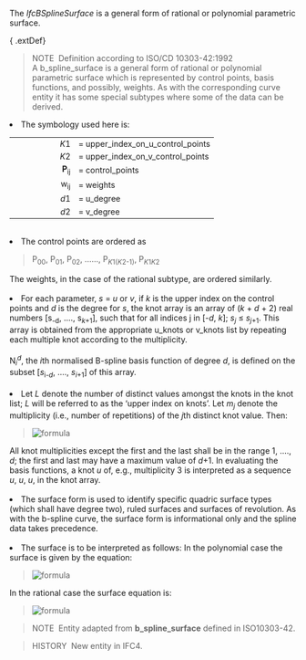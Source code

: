 The _IfcBSplineSurface_ is a general form of rational or polynomial parametric surface.

{ .extDef}
> NOTE&nbsp; Definition according to ISO/CD 10303-42:1992  
> A b_spline_surface is a general form of rational or polynomial parametric surface which is represented by control points, basis functions, and possibly, weights. As with the corresponding curve entity it has some special subtypes where some of the data can be derived. <ol style="list-style-type:lower-roman; font-size:inherit;">
<li style=" font-size:inherit;">The symbology used here is:
<table border="0" cellpadding="2" cellspacing="0" summary="symbology" style=" font-size:inherit;">
<tr style=" font-size:inherit;">
<td align="right" width="100" style=" font-size:inherit;"><em>K</em>1</td>
<td align="left" style=" font-size:inherit;">= upper_index_on_u_control_points</td>
</tr>
<tr style=" font-size:inherit;">
<td align="right" width="100" style=" font-size:inherit;"><em>K</em>2</td>
<td align="left" style=" font-size:inherit;">= upper_index_on_v_control_points</td>
</tr>
<tr style=" font-size:inherit;">
<td align="right" width="100" style=" font-size:inherit;"><b>P</b><sub>ij</sub></td>
<td align="left" style=" font-size:inherit;">= control_points</td>
</tr>
<tr style=" font-size:inherit;">
<td align="right" width="100" style=" font-size:inherit;">w<sub>ij</sub></td>
<td align="left" style=" font-size:inherit;">= weights</td>
</tr>
<tr style=" font-size:inherit;">
<td align="right" width="100" style=" font-size:inherit;"><em>d</em>1</td>
<td align="left" style=" font-size:inherit;">= u_degree</td>
</tr>
<tr style=" font-size:inherit;">
<td align="right" width="100" style=" font-size:inherit;"><em>d</em>2</td>
<td align="left" style=" font-size:inherit;">= v_degree</td>
</tr>
</table>
<br></li>
<li style=" font-size:inherit;">The control points are ordered as
<blockquote style=" font-size:inherit;">P<sub>00</sub>, P<sub>01</sub>, P<sub>02</sub>, ......,
P<sub><em>K</em>1(<em>K</em>2-1)</sub>, P<sub><em>K</em>1<em>K</em>2</sub></blockquote>
The weights, in the case of the rational subtype, are ordered similarly.<br>
<br></li>
<li style=" font-size:inherit;">For each parameter, <em>s</em> = <em>u</em> or <em>v</em>, if <em>k</em> is the upper
index on the control points and <em>d</em> is the degree for <em>s</em>, the knot array is an array of (<em>k</em> +
<em>d</em> + 2) real numbers [s<sub>-d</sub>, ...., s<sub><em>k</em>+1</sub>], such that for all indices j in
[-<em>d</em>, <em>k</em>]; <em>s</em><sub><em>j</em></sub> &le; <em>s</em><sub><em>j</em>+1</sub>. This array is
obtained from the appropriate u_knots or v_knots list by repeating each multiple knot according to the
multiplicity.<br>
<br>
N<sub><em>i</em></sub><sup><em>d</em></sup>, the <em>i</em>th normalised B-spline basis function of degree <em>d</em>,
is defined on the subset [<em>s</em><sub>i-<em>d</em></sub>, ...., <em>s</em><sub><em>i</em>+1</sub>] of this
array.<br>
<br></li>
<li style=" font-size:inherit;">Let <em>L</em> denote the number of distinct values amongst the knots in the knot list;
<em>L</em> will be referred to as the &lsquo;upper index on knots&rsquo;. Let <em>m</em><sub><em>j</em></sub> denote
the multiplicity (i.e., number of repetitions) of the <em>j</em>th distinct knot value. Then:
<blockquote><img src="../../../../../../figures/ifcbsplinecurve-math2.gif" alt="formula" border="0"></blockquote>
All knot multiplicities except the first and the last shall be in the range 1, ...., <em>d</em>; the first and last may
have a maximum value of <em>d</em>+1. In evaluating the basis functions, a knot <em>u</em> of, e.g., multiplicity 3 is
interpreted as a sequence <em>u</em>, <em>u</em>, <em>u</em>, in the knot array.<br>
<br></li>
<li style=" font-size:inherit;">The surface form is used to identify specific quadric surface types (which shall have
degree two), ruled surfaces and surfaces of revolution. As with the b-spline curve, the surface form is informational
only and the spline data takes precedence.<br>
<br></li>
<li style=" font-size:inherit;">The surface is to be interpreted as follows: In the polynomial case the surface is
given by the equation:
<blockquote><img src="../../../../../../figures/ifcbsplinesurface-math1.gif" alt="formula" border=""></blockquote>
In the rational case the surface equation is:
<blockquote><img src="../../../../../../figures/ifcbsplinesurface-math2.gif" alt="formula" border=""></blockquote>
</li>
</ol>

> NOTE&nbsp; Entity adapted from **b_spline_surface** defined in ISO10303-42.

> HISTORY&nbsp; New entity in IFC4.
